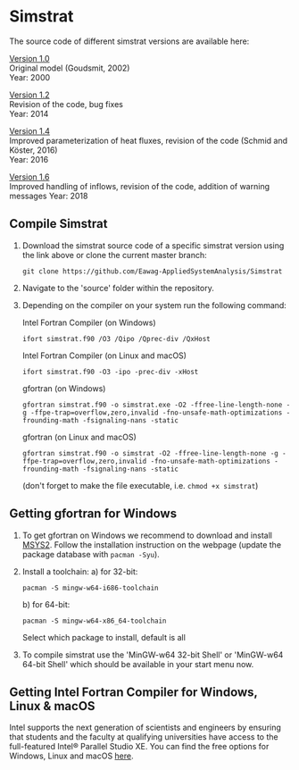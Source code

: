 # Simstrat

The source code of different simstrat versions are available here:

[Version 1.0](https://github.com/Eawag-AppliedSystemAnalysis/Simstrat/releases/tag/V1.0)  
Original model (Goudsmit, 2002)  
Year: 2000  

[Version 1.2](https://github.com/Eawag-AppliedSystemAnalysis/Simstrat/releases/tag/V1.2)  
Revision of the code, bug fixes  
Year: 2014  

[Version 1.4](https://github.com/Eawag-AppliedSystemAnalysis/Simstrat/releases/tag/V1.4)  
Improved parameterization of heat fluxes, revision of the code (Schmid and Köster, 2016)  
Year: 2016  

[Version 1.6](https://github.com/Eawag-AppliedSystemAnalysis/Simstrat/releases/tag/V1.6)  
Improved handling of inflows, revision of the code, addition of warning messages
Year: 2018  


## Compile Simstrat

1. Download the simstrat source code of a specific simstrat version using the link above or clone the current master branch:

   ```
   git clone https://github.com/Eawag-AppliedSystemAnalysis/Simstrat
   ```

2. Navigate to the 'source' folder within the repository.

3. Depending on the compiler on your system run the following command:

   Intel Fortran Compiler (on Windows)
   ```
   ifort simstrat.f90 /O3 /Qipo /Qprec-div /QxHost
   ```

   Intel Fortran Compiler (on Linux and macOS)
   ```
   ifort simstrat.f90 -O3 -ipo -prec-div -xHost
   ```

   gfortran (on Windows)
   ```
   gfortran simstrat.f90 -o simstrat.exe -O2 -ffree-line-length-none -g -ffpe-trap=overflow,zero,invalid -fno-unsafe-math-optimizations -frounding-math -fsignaling-nans -static
   ```

   gfortran (on Linux and macOS)
   ```
   gfortran simstrat.f90 -o simstrat -O2 -ffree-line-length-none -g -ffpe-trap=overflow,zero,invalid -fno-unsafe-math-optimizations -frounding-math -fsignaling-nans -static
   ```
   (don't forget to make the file executable, i.e. `chmod +x simstrat`)

## Getting gfortran for Windows

1. To get gfortran on Windows we recommend to download and install [MSYS2](http://www.msys2.org/). Follow the installation instruction on the webpage (update the package database with `pacman -Syu`).

2. Install a toolchain:
   a) for 32-bit:
      ```
      pacman -S mingw-w64-i686-toolchain
      ```
   b) for 64-bit:
      ```
      pacman -S mingw-w64-x86_64-toolchain
      ```
   Select which package to install, default is all

3. To compile simstrat use the 'MinGW-w64 32-bit Shell' or 'MinGW-w64 64-bit Shell' which should be available in your start menu now.

## Getting Intel Fortran Compiler for Windows, Linux & macOS

Intel supports the next generation of scientists and engineers by ensuring that students and the faculty at qualifying universities have access to the full-featured Intel® Parallel Studio XE.
You can find the free options for Windows, Linux and macOS [here](https://software.intel.com/en-us/parallel-studio-xe/choose-download).
